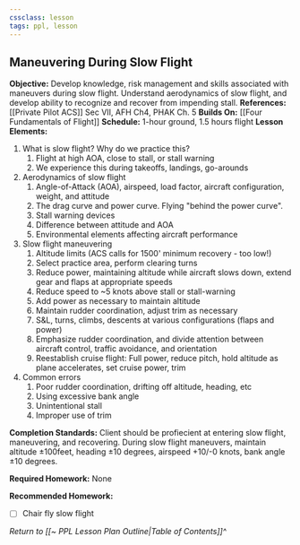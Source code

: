 ```yaml
---
cssclass: lesson
tags: ppl, lesson
---
```

## Maneuvering During Slow Flight

**Objective:** Develop knowledge, risk management and skills associated with maneuvers during slow flight. Understand aerodynamics of slow flight, and develop ability to recognize and recover from impending stall.
**References:** [[Private Pilot ACS]] Sec VII, AFH Ch4, PHAK Ch. 5
**Builds On:** [[Four Fundamentals of Flight]]
**Schedule:** 1-hour ground, 1.5 hours flight
**Lesson Elements:**
1. What is slow flight? Why do we practice this?
	1. Flight at high AOA, close to stall, or stall warning
	2. We experience this during takeoffs, landings, go-arounds
2. Aerodynamics of slow flight
	1. Angle-of-Attack (AOA), airspeed, load factor, aircraft configuration, weight, and attitude
	2. The drag curve and power curve. Flying "behind the power curve".
	3. Stall warning devices
	4. Difference between attitude and AOA
	5. Environmental elements affecting aircraft performance
3. Slow flight maneuvering
	1. Altitude limits (ACS calls for 1500' minimum recovery - too low!)
	2. Select practice area, perform clearing turns
	3. Reduce power, maintaining altitude while aircraft slows down, extend gear and flaps at appropriate speeds
	4. Reduce speed to ~5 knots above stall or stall-warning
	5. Add power as necessary to maintain altitude
	6. Maintain rudder coordination, adjust trim as necessary
	7. S&L, turns, climbs, descents at various configurations (flaps and power)
	8. Emphasize rudder coordination, and divide attention between aircraft control, traffic avoidance, and orientation
	9. Reestablish cruise flight: Full power, reduce pitch, hold altitude as plane accelerates, set cruise power, trim
4. Common errors
	1. Poor rudder coordination, drifting off altitude, heading, etc
	2. Using excessive bank angle
	3. Unintentional stall
	4. Improper use of trim

**Completion Standards:** Client should be profiecient at entering slow flight, maneuvering, and recovering. During slow flight maneuvers, maintain altitude &plusmn;100feet, heading &plusmn;10 degrees, airspeed +10/-0 knots, bank angle &plusmn;10 degrees.

**Required Homework:** None

**Recommended Homework:** 
- [ ] Chair fly slow flight

*Return to [[~ PPL Lesson Plan Outline|Table of Contents]]^*